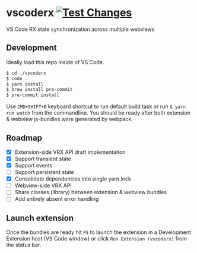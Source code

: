 vscoderx [![Test Changes](https://github.com/stateful/vscoderx/actions/workflows/test.yaml/badge.svg)](https://github.com/stateful/vscoderx/actions/workflows/test.yaml)
========

VS Code RX state synchronization across multiple webviews

## Development

Ideally load this repo inside of VS Code.

```bash
$ cd ./vscoderx
$ code .
$ yarn install
$ brew install pre-commit
$ pre-commit install
```

Use `CMD+SHIFT+B` keyboard shortcut to run default build task or run `$ yarn run watch` from the commandline. You should be ready after both extension & webview js-bundles were generated by webpack.

## Roadmap

- [x] Extension-side VRX API draft implementation
- [x] Support transient state
- [x] Support events
- [ ] Support persistent state
- [x] Consolidate dependencies into single yarn.lock
- [ ] Webview-side VRX API
- [ ] Share classes (library) between extension & webview bundles
- [ ] Add entirely absent error handling

## Launch extension

Once the bundles are ready hit `F5` to launch the extension in a Development Extension host (VS Code window) or click `Run Extension (vscoderx)` from the status bar.
